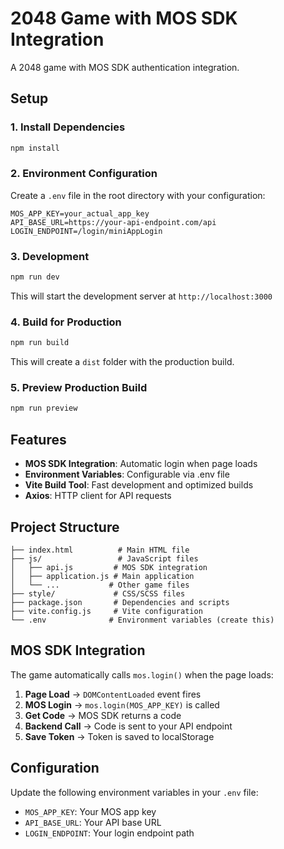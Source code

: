 # 2048 Game with MOS SDK Integration

A 2048 game with MOS SDK authentication integration.

## Setup

### 1. Install Dependencies
```bash
npm install
```

### 2. Environment Configuration
Create a `.env` file in the root directory with your configuration:

```env
MOS_APP_KEY=your_actual_app_key
API_BASE_URL=https://your-api-endpoint.com/api
LOGIN_ENDPOINT=/login/miniAppLogin
```

### 3. Development
```bash
npm run dev
```

This will start the development server at `http://localhost:3000`

### 4. Build for Production
```bash
npm run build
```

This will create a `dist` folder with the production build.

### 5. Preview Production Build
```bash
npm run preview
```

## Features

- **MOS SDK Integration**: Automatic login when page loads
- **Environment Variables**: Configurable via .env file
- **Vite Build Tool**: Fast development and optimized builds
- **Axios**: HTTP client for API requests

## Project Structure

```
├── index.html          # Main HTML file
├── js/                 # JavaScript files
│   ├── api.js         # MOS SDK integration
│   ├── application.js # Main application
│   └── ...           # Other game files
├── style/             # CSS/SCSS files
├── package.json       # Dependencies and scripts
├── vite.config.js     # Vite configuration
└── .env              # Environment variables (create this)
```

## MOS SDK Integration

The game automatically calls `mos.login()` when the page loads:

1. **Page Load** → `DOMContentLoaded` event fires
2. **MOS Login** → `mos.login(MOS_APP_KEY)` is called
3. **Get Code** → MOS SDK returns a code
4. **Backend Call** → Code is sent to your API endpoint
5. **Save Token** → Token is saved to localStorage

## Configuration

Update the following environment variables in your `.env` file:

- `MOS_APP_KEY`: Your MOS app key
- `API_BASE_URL`: Your API base URL
- `LOGIN_ENDPOINT`: Your login endpoint path
